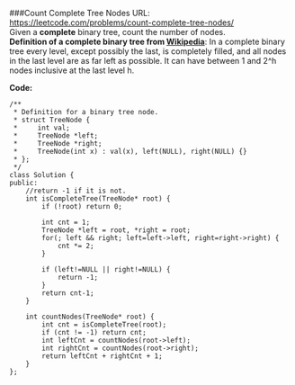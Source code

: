 ###Count Complete Tree Nodes
URL: https://leetcode.com/problems/count-complete-tree-nodes/</br>
Given a __complete__ binary tree, count the number of nodes.</br>
__Definition of a complete binary tree from [Wikipedia](https://en.wikipedia.org/wiki/Binary_tree#Types_of_binary_trees)__:
In a complete binary tree every level, except possibly the last, is completely filled, and all nodes in the last level are as far left as possible. It can have between 1 and 2^h nodes inclusive at the last level h.

__Code:__

	/**
	 * Definition for a binary tree node.
	 * struct TreeNode {
	 *     int val;
	 *     TreeNode *left;
	 *     TreeNode *right;
	 *     TreeNode(int x) : val(x), left(NULL), right(NULL) {}
	 * };
	 */
	class Solution {
	public:
	    //return -1 if it is not.
	    int isCompleteTree(TreeNode* root) {
	        if (!root) return 0;

	        int cnt = 1;
	        TreeNode *left = root, *right = root;
	        for(; left && right; left=left->left, right=right->right) {
	            cnt *= 2;
	        }
	      
	        if (left!=NULL || right!=NULL) {
	            return -1;
	        }
	        return cnt-1;
	    }

	    int countNodes(TreeNode* root) {
	        int cnt = isCompleteTree(root);
	        if (cnt != -1) return cnt;
	        int leftCnt = countNodes(root->left);
	        int rightCnt = countNodes(root->right);
	        return leftCnt + rightCnt + 1;
	    }
	};